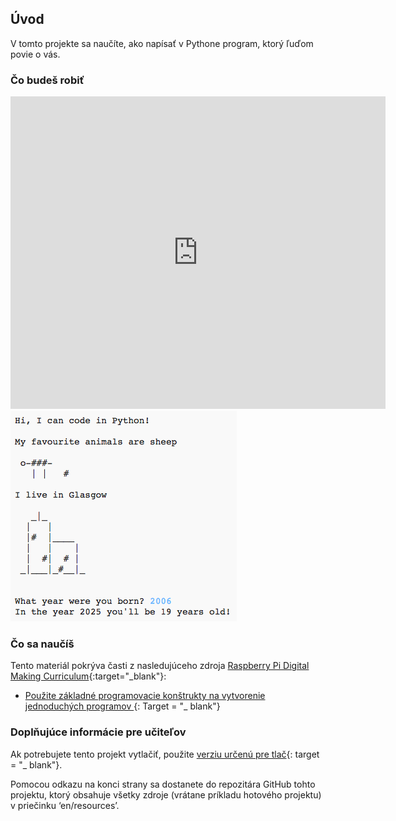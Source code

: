 ## Úvod

V tomto projekte sa naučíte, ako napísať v Pythone program, ktorý ľuďom povie o vás.

### Čo budeš robiť

<div class="trinket">
  <iframe src="https://trinket.io/embed/python/a1f663ae0d?outputOnly=true&start=result" width="600" height="500" frameborder="0" marginwidth="0" marginheight="0" allowfullscreen>
  </iframe>
  <img src="images/me-final.png">
</div>

### Čo sa naučíš

Tento materiál pokrýva časti z nasledujúceho zdroja [Raspberry Pi Digital Making Curriculum](http://rpf.io/curriculum){:target="_blank"}:

+ [ Použite základné programovacie konštrukty na vytvorenie jednoduchých programov ](https://www.raspberrypi.org/curriculum/programming/creator) {: Target = "_ blank"}

### Doplňujúce informácie pre učiteľov

Ak potrebujete tento projekt vytlačiť, použite [verziu určenú pre tlač](https://projects.raspberrypi.org/en/projects/about-me/print){: target = "_ blank"}.

Pomocou odkazu na konci strany sa dostanete do repozitára GitHub tohto projektu, ktorý obsahuje všetky zdroje (vrátane príkladu hotového projektu) v priečinku ‘en/resources’.